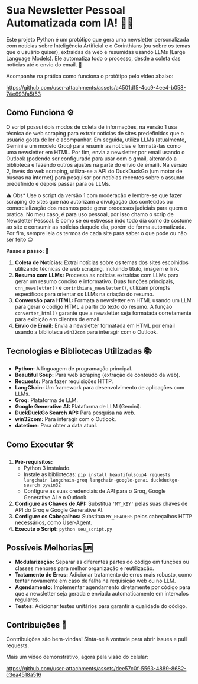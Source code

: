 # Sua Newsletter Pessoal Automatizada com IA! 📰🤖

Este projeto Python é um protótipo que gera uma newsletter personalizada com notícias sobre Inteligência Artificial e o Corinthians (ou sobre os temas que o usuário quiser), extraídas da web e resumidas usando LLMs (Large Language Models). Ele automatiza todo o processo, desde a coleta das notícias até o envio do email. 💌

Acompanhe na prática como funciona o protótipo pelo vídeo abaixo:

https://github.com/user-attachments/assets/a4501df5-4cc9-4ee4-b058-74e693fa5f53



## Como Funciona ⚙️

O script possuí dois modos de coleta de informações, na versão 1 usa técnica de web scraping para extrair notícias de sites predefinidos que o usuário gosta de ler e acompanhar. Em seguida, utiliza LLMs (atualmente, Gemini e um modelo Groq) para resumir as notícias e formatá-las como uma newsletter em HTML. Por fim, envia a newsletter por email usando o Outlook (podendo ser configurado para usar com o gmail, alterando a biblioteca e fazendo outros ajustes na parte do envio de email).
Na versão 2, invés do web scraping, utiliza-se a API do DuckDuckGo (um motor de buscas na internet) para pesquisar por notícias recentes sobre o assunto predefinido e depois passar para os LLMs.

⚠️ Obs* Use o script da versão 1 com moderação e lembre-se que fazer scraping de sites que não autorizam a divulgação dos conteúdos ou comercialização dos mesmos pode gerar processos judiciais para quem o pratica. No meu caso, é para uso pessoal, por isso chamo o scrip de Newsletter Pessoal. É como se eu estivesse indo todo dia como de costume ao site e consumir as notícias daquele dia, porém de forma automatizada. Por fim, sempre leia os termos de cada site para saber o que pode ou não ser feito 😉

**Passo a passo:** 🕺

1. **Coleta de Notícias:** Extrai notícias sobre os temas dos sites escolhidos utilizando técnicas de web scraping, incluindo título, imagem e link.
2. **Resumo com LLMs:** Processa as notícias extraídas com LLMs para gerar um resumo conciso e informativo. Duas funções principais, `cnn_newsletter()` e `corinthians_newsletter()`, utilizam prompts específicos para orientar os LLMs na criação do resumo.
3. **Conversão para HTML:** Formata a newsletter em HTML usando um LLM para gerar o código HTML a partir do texto do resumo. A função `converter_html()` garante que a newsletter seja formatada corretamente para exibição em clientes de email.
4. **Envio de Email:** Envia a newsletter formatada em HTML por email usando a biblioteca `win32com` para interagir com o Outlook.


## Tecnologias e Bibliotecas Utilizadas 📚

* **Python:** A linguagem de programação principal.
* **Beautiful Soup:** Para web scraping (extração de conteúdo da web).
* **Requests:** Para fazer requisições HTTP.
* **LangChain:** Um framework para desenvolvimento de aplicações com LLMs.
* **Groq:** Plataforma de LLM.
* **Google Generative AI:**  Plataforma de LLM (Gemini).
* **DuckDuckGo Search API:**  Para pesquisa na web.
* **win32com:** Para interagir com o Outlook.
* **datetime:** Para obter a data atual.

## Como Executar 🛠️

1. **Pré-requisitos:**
    * Python 3 instalado.
    * Instale as bibliotecas: `pip install beautifulsoup4 requests langchain langchain-groq langchain-google-genai duckduckgo-search pywin32`
    * Configure as suas credenciais de API para o Groq, Google Generative AI e o Outlook.
2. **Configure as Chaves de API:** Substitua `'MY_KEY'`  pelas suas chaves de API do Groq e Google Generative AI.
3. **Configure os Cabeçalhos:** Substitua `MY_HEADERS` pelos cabeçalhos HTTP necessários, como User-Agent.
4. **Execute o Script:** `python seu_script.py`

## Possíveis Melhorias 🆙

* **Modularização:** Separar as diferentes partes do código em funções ou classes menores para melhor organização e reutilização.
* **Tratamento de Erros:** Adicionar tratamento de erros mais robusto, como tentar novamente em caso de falha na requisição web ou no LLM.
* **Agendamento:** Implementar agendamento diretamente por código para que a newsletter seja gerada e enviada automaticamente em intervalos regulares.
* **Testes:** Adicionar testes unitários para garantir a qualidade do código.

## Contribuições 🤝

Contribuições são bem-vindas! Sinta-se à vontade para abrir issues e pull requests.


Mais um vídeo demonstrativo, agora pela visão do celular:

https://github.com/user-attachments/assets/dee57c0f-5563-4889-8682-c3ea4518a516
